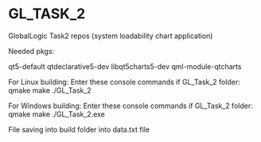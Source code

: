 # GL_TASK_2
GlobalLogic Task2 repos (system loadability chart application) 

Needed pkgs:

qt5-default
qtdeclarative5-dev
libqt5charts5-dev
qml-module-qtcharts

For Linux building:
Enter these console commands if GL_Task_2 folder:
qmake
make
./GL_Task_2

For Windows building:
Enter these console commands if GL_Task_2 folder:
qmake
make
./GL_Task_2.exe

File saving into build folder into data.txt file

